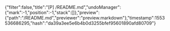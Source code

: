 {"filter":false,"title":"[P] /README.md","undoManager":{"mark":-1,"position":-1,"stack":[]},"preview":{"path":"/README.md","previewer":"preview.markdown"},"timestamp":1553536686295,"hash":"da39a3ee5e6b4b0d3255bfef95601890afd80709"}